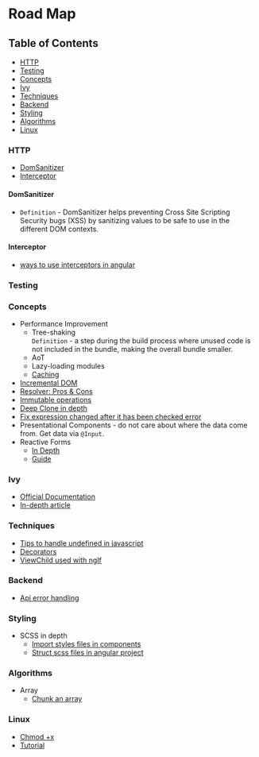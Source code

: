 # Road Map

## Table of Contents
* [HTTP](#http)
* [Testing](#testing)
* [Concepts](#concepts)
* [Ivy](#Ivy)
* [Techniques](#techniques)
* [Backend](#backend)
* [Styling](#styling)
* [Algorithms](#algorithms)
* [Linux](#Linux)

### HTTP
* [DomSanitizer](#domsanitizer)
* [Interceptor](#interceptor)



#### DomSanitizer
* `Definition` - 
DomSanitizer helps preventing Cross Site Scripting Security bugs (XSS) by sanitizing values to be safe to use in the different DOM contexts.

#### Interceptor
* [ways to use interceptors in angular](https://medium.com/angular-in-depth/top-10-ways-to-use-interceptors-in-angular-db450f8a62d6)

### Testing

### Concepts
* Performance Improvement
  *  Tree-shaking  
`Definition` - a step during the build process where unused code is not included in the bundle, making the overall bundle smaller.
  *  AoT
  *  Lazy-loading modules
  * [Caching](https://blog.thoughtram.io/angular/2018/03/05/advanced-caching-with-rxjs.html)
* [Incremental DOM](https://medium.com/google-developers/introducing-incremental-dom-e98f79ce2c5f)
* [Resolver: Pros & Cons](https://angular.schule/blog/2019-07-resolvers)
* [Immutable operations](https://angular.schule/blog/2018-03-pure-immutable-operations)
* [Deep Clone in depth](https://medium.com/javascript-in-plain-english/write-a-better-deep-clone-function-in-javascript-d0e798e5f550)
* [Fix expression changed after it has been checked error](https://medium.com/better-programming/expressionchangedafterithasbeencheckederror-in-angular-what-why-and-how-to-fix-it-c6bdc0b22787)
* Presentational Components - do not care about where the data come from. Get data via `@Input`.
* Reactive Forms
  * [In Depth](https://medium.com/aviabird/complete-angular2-guide-reactive-forms-in-depth-part-1-21a8e2428904)
  * [Guide](https://netbasal.com/angular-reactive-forms-the-ultimate-guide-to-formarray-3adbe6b0b61a)

### Ivy
* [Official Documentation](https://angular.io/guide/ivy)
* [In-depth article](https://indepth.dev/posts/1062/ivy-engine-in-angular-first-in-depth-look-at-compilation-runtime-and-change-detection#bootstrapping--9/)

### Techniques
* [Tips to handle undefined in javascript](https://dmitripavlutin.com/7-tips-to-handle-undefined-in-javascript/)
* [Decorators](https://medium.com/google-developers/exploring-es7-decorators-76ecb65fb841)
* [ViewChild used with ngIf](https://stackoverflow.com/questions/55610047/angular6-viewchild-undefined-with-ngif)

### Backend
* [Api error handling](https://nordicapis.com/best-practices-api-error-handling/)

### Styling
* SCSS in depth
  * [Import styles files in components](https://www.digitalocean.com/community/tutorials/angular-shortcut-to-importing-styles-files-in-components)
  * [Struct scss files in angular project](https://medium.com/swlh/how-to-structure-scss-in-an-angular-app-a1b8a759a028)


### Algorithms
* Array
  * [Chunk an array](https://medium.com/@Dragonza/four-ways-to-chunk-an-array-e19c889eac4)

### Linux
* [Chmod +x](https://linuxpip.org/chmod-x-explained-everything-you-need-to-know/)
* [Tutorial](https://linuxconfig.org/bash-scripting-tutorial-for-beginners#h15-conditional-statements)
